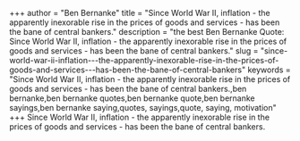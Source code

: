 +++
author = "Ben Bernanke"
title = "Since World War II, inflation - the apparently inexorable rise in the prices of goods and services - has been the bane of central bankers."
description = "the best Ben Bernanke Quote: Since World War II, inflation - the apparently inexorable rise in the prices of goods and services - has been the bane of central bankers."
slug = "since-world-war-ii-inflation---the-apparently-inexorable-rise-in-the-prices-of-goods-and-services---has-been-the-bane-of-central-bankers"
keywords = "Since World War II, inflation - the apparently inexorable rise in the prices of goods and services - has been the bane of central bankers.,ben bernanke,ben bernanke quotes,ben bernanke quote,ben bernanke sayings,ben bernanke saying,quotes, sayings,quote, saying, motivation"
+++
Since World War II, inflation - the apparently inexorable rise in the prices of goods and services - has been the bane of central bankers.
